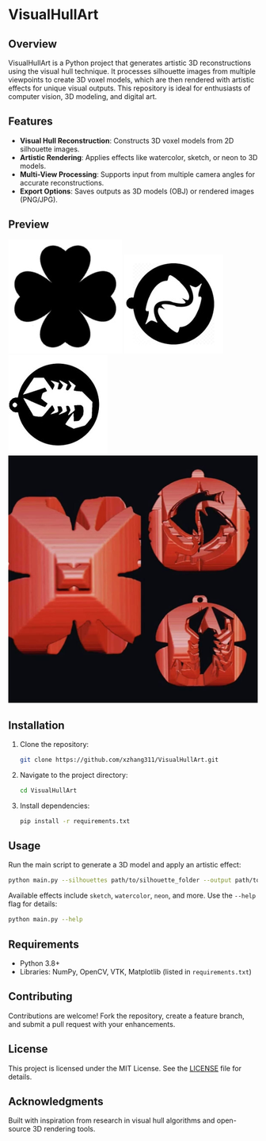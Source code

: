 # VisualHullArt

## Overview
VisualHullArt is a Python project that generates artistic 3D reconstructions using the visual hull technique. It processes silhouette images from multiple viewpoints to create 3D voxel models, which are then rendered with artistic effects for unique visual outputs. This repository is ideal for enthusiasts of computer vision, 3D modeling, and digital art.

## Features
- **Visual Hull Reconstruction**: Constructs 3D voxel models from 2D silhouette images.
- **Artistic Rendering**: Applies effects like watercolor, sketch, or neon to 3D models.
- **Multi-View Processing**: Supports input from multiple camera angles for accurate reconstructions.
- **Export Options**: Saves outputs as 3D models (OBJ) or rendered images (PNG/JPG).

## Preview
![Preview 1](Imgs/clover.jpg)
![Preview 2](Imgs/pisces_nub.jpg)
![Preview 3](Imgs/scorpio_neg_nub.jpg)
![Preview 3](Imgs/Results.jpg)


## Installation
1. Clone the repository:
   ```bash
   git clone https://github.com/xzhang311/VisualHullArt.git
   ```
2. Navigate to the project directory:
   ```bash
   cd VisualHullArt
   ```
3. Install dependencies:
   ```bash
   pip install -r requirements.txt
   ```

## Usage
Run the main script to generate a 3D model and apply an artistic effect:
```bash
python main.py --silhouettes path/to/silhouette_folder --output path/to/output.obj --effect sketch
```
Available effects include `sketch`, `watercolor`, `neon`, and more. Use the `--help` flag for details:
```bash
python main.py --help
```

## Requirements
- Python 3.8+
- Libraries: NumPy, OpenCV, VTK, Matplotlib (listed in `requirements.txt`)

## Contributing
Contributions are welcome! Fork the repository, create a feature branch, and submit a pull request with your enhancements.

## License
This project is licensed under the MIT License. See the [LICENSE](LICENSE) file for details.

## Acknowledgments
Built with inspiration from research in visual hull algorithms and open-source 3D rendering tools.
